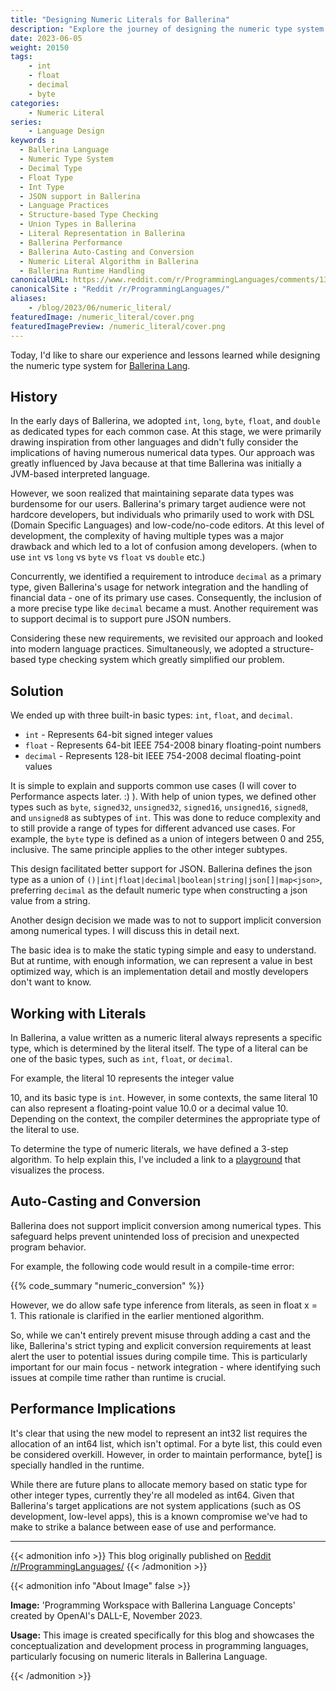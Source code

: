 ```yaml
---
title: "Designing Numeric Literals for Ballerina"
description: "Explore the journey of designing the numeric type system for Ballerina Lang, a modern programming language originally developed for network integration. Learn about the history, the challenges, the solutions adopted, and how the language handles numeric literals, conversions, and performance implications. Get insights into the logic behind the type system and the trade-offs made for striking a balance between ease of use and performance"
date: 2023-06-05
weight: 20150
tags:
    - int
    - float
    - decimal
    - byte
categories:
    - Numeric Literal
series:
    - Language Design
keywords : 
  - Ballerina Language
  - Numeric Type System
  - Decimal Type
  - Float Type
  - Int Type
  - JSON support in Ballerina
  - Language Practices
  - Structure-based Type Checking
  - Union Types in Ballerina
  - Literal Representation in Ballerina
  - Ballerina Performance
  - Ballerina Auto-Casting and Conversion
  - Numeric Literal Algorithm in Ballerina
  - Ballerina Runtime Handling
canonicalURL: https://www.reddit.com/r/ProgrammingLanguages/comments/13zjq3y/ballerina_numerical_types_learning_points/
canonicalSite : "Reddit /r/ProgrammingLanguages/"
aliases:
    - /blog/2023/06/numeric_literal/
featuredImage: /numeric_literal/cover.png
featuredImagePreview: /numeric_literal/cover.png
---
```

Today, I'd like to share our experience and lessons learned while designing the numeric type system for [Ballerina Lang](https://ballerina.io).

<!--more-->

## History

In the early days of Ballerina, we adopted `int`, `long`, `byte`, `float`, and `double` as dedicated types for each common case. At this stage, we were primarily drawing inspiration from other languages and didn't fully consider the implications of having numerous numerical data types. Our approach was greatly influenced by Java because at that time Ballerina was initially a JVM-based interpreted language.

However, we soon realized that maintaining separate data types was burdensome for our users. Ballerina's primary target audience were not hardcore developers, but individuals who primarily used to work with DSL (Domain Specific Languages) and low-code/no-code editors. At this level of development, the complexity of having multiple types was a major drawback and which led to a lot of confusion among developers. (when to use `int` vs `long` vs `byte` vs `float` vs `double` etc.)

Concurrently, we identified a requirement to introduce `decimal` as a primary type, given Ballerina's usage for network integration and the handling of financial data - one of its primary use cases. Consequently, the inclusion of a more precise type like `decimal` became a must. Another requirement was to support decimal is to support pure JSON numbers.

Considering these new requirements, we revisited our approach and looked into modern language practices. Simultaneously, we adopted a structure-based type checking system which greatly simplified our problem.

## Solution

We ended up with three built-in basic types: `int`, `float`, and `decimal`.

- `int` - Represents 64-bit signed integer values
- `float` - Represents 64-bit IEEE 754-2008 binary floating-point numbers
- `decimal` - Represents 128-bit IEEE 754-2008 decimal floating-point values

It is simple to explain and supports common use cases (I will cover to Performance aspects later. :) ). With help of union types, we defined other types such as `byte`, `signed32`, `unsigned32`, `signed16`, `unsigned16`, `signed8`, and `unsigned8` as subtypes of `int`. This was done to reduce complexity and to still provide a range of types for different advanced use cases. For example, the `byte` type is defined as a union of integers between 0 and 255, inclusive. The same principle applies to the other integer subtypes.

This design facilitated better support for JSON. Ballerina defines the json type as a union of `()|int|float|decimal|boolean|string|json[]|map<json>`, preferring `decimal` as the default numeric type when constructing a json value from a string.

Another design decision we made was to not to support implicit conversion among numerical types. I will discuss this in detail next.

The basic idea is to make the static typing simple and easy to understand. But at runtime, with enough information, we can represent a value in best optimized way, which is an implementation detail and mostly developers don't want to know.

## Working with Literals

In Ballerina, a value written as a numeric literal always represents a specific type, which is determined by the literal itself. The type of a literal can be one of the basic types, such as `int`, `float`, or `decimal`.

For example, the literal 10 represents the integer value

 10, and its basic type is `int`. However, in some contexts, the same literal 10 can also represent a floating-point value 10.0 or a decimal value 10. Depending on the context, the compiler determines the appropriate type of the literal to use.

To determine the type of numeric literals, we have defined a 3-step algorithm. To help explain this, I've included a link to a [playground](https://bal.tips/docs/types/rules/numeric-literals/#algorithm) that visualizes the process.

## Auto-Casting and Conversion

Ballerina does not support implicit conversion among numerical types. This safeguard helps prevent unintended loss of precision and unexpected program behavior.

For example, the following code would result in a compile-time error:

{{% code_summary "numeric_conversion" %}}

However, we do allow safe type inference from literals, as seen in float x = 1. This rationale is clarified in the earlier mentioned algorithm.

So, while we can't entirely prevent misuse through adding a cast and the like, Ballerina's strict typing and explicit conversion requirements at least alert the user to potential issues during compile time. This is particularly important for our main focus - network integration - where identifying such issues at compile time rather than runtime is crucial.

## Performance Implications

It's clear that using the new model to represent an int32 list requires the allocation of an int64 list, which isn't optimal. For a byte list, this could even be considered overkill. However, in order to maintain performance, byte[] is specially handled in the runtime.

While there are future plans to allocate memory based on static type for other integer types, currently they're all modeled as int64. Given that Ballerina's target applications are not system applications (such as OS development, low-level apps), this is a known compromise we've had to make to strike a balance between ease of use and performance.

---

{{< admonition info >}}
This blog originally published on [Reddit /r/ProgrammingLanguages/](https://www.reddit.com/r/ProgrammingLanguages/comments/13zjq3y/ballerina_numerical_types_learning_points/)
{{< /admonition >}}


{{< admonition info "About Image" false >}}

**Image:** 'Programming Workspace with Ballerina Language Concepts' created by OpenAI's DALL-E, November 2023.

**Usage:** This image is created specifically for this blog and showcases the conceptualization and development process in programming languages, particularly focusing on numeric literals in Ballerina Language.

{{< /admonition >}}